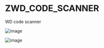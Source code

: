 # ZWD_CODE_SCANNER
WD code scanner

![image](https://user-images.githubusercontent.com/75079431/131275612-18932f60-2a61-4f77-93aa-2f6986a2f835.png)

![image](https://user-images.githubusercontent.com/75079431/131275619-e5887c58-781e-4f59-ba4d-e79961703a03.png)
